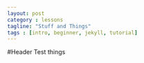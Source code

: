 ```yaml
---
layout: post
category : lessons
tagline: "Stuff and Things"
tags : [intro, beginner, jekyll, tutorial]
---
```


#Header Test
things